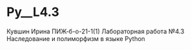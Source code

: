# Py__L4.3
Кувшин Ирина ПИЖ-б-о-21-1(1) Лабораторная работа №4.3   Наследование и полиморфизм в языке Python



